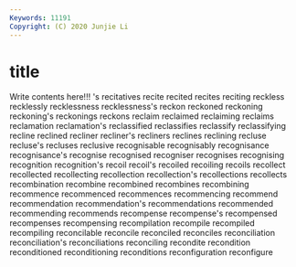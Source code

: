 ```yaml
---
Keywords: 11191
Copyright: (C) 2020 Junjie Li
---
```


# title

Write contents here!!!
's 
recitatives 
recite 
recited 
recites 
reciting 
reckless 
recklessly
recklessness 
recklessness's 
reckon 
reckoned 
reckoning 
reckoning's 
reckonings 
reckons 
reclaim 
reclaimed
reclaiming 
reclaims 
reclamation 
reclamation's 
reclassified 
reclassifies 
reclassify 
reclassifying 
recline 
reclined
recliner 
recliner's 
recliners 
reclines 
reclining 
recluse 
recluse's 
recluses 
reclusive 
recognisable
recognisably 
recognisance 
recognisance's 
recognise 
recognised 
recogniser 
recognises 
recognising 
recognition 
recognition's
recoil 
recoil's 
recoiled 
recoiling 
recoils 
recollect 
recollected 
recollecting 
recollection 
recollection's
recollections 
recollects 
recombination 
recombine 
recombined 
recombines 
recombining 
recommence 
recommenced 
recommences
recommencing 
recommend 
recommendation 
recommendation's 
recommendations 
recommended 
recommending 
recommends 
recompense 
recompense's
recompensed 
recompenses 
recompensing 
recompilation 
recompile 
recompiled 
recompiling 
reconcilable 
reconcile 
reconciled
reconciles 
reconciliation 
reconciliation's 
reconciliations 
reconciling 
recondite 
recondition 
reconditioned 
reconditioning 
reconditions
reconfiguration 
reconfigure 
